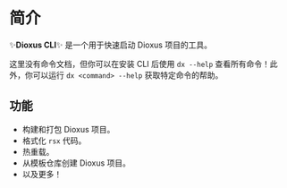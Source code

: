 # 简介

✨**Dioxus CLI**✨ 是一个用于快速启动 Dioxus 项目的工具。

这里没有命令文档，但你可以在安装 CLI 后使用 `dx --help` 查看所有命令！此外，你可以运行 `dx <command> --help` 获取特定命令的帮助。

## 功能

* 构建和打包 Dioxus 项目。
* 格式化 `rsx` 代码。
* 热重载。
* 从模板仓库创建 Dioxus 项目。
* 以及更多！
